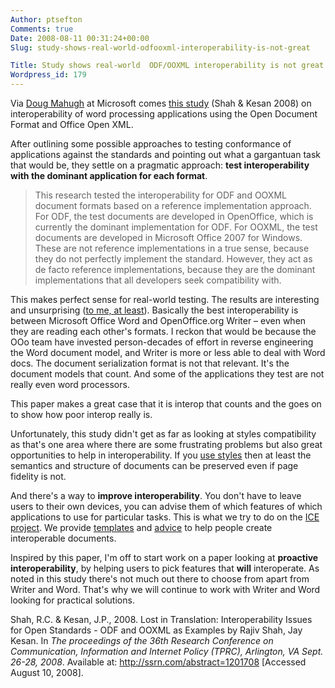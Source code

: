 ```yaml
---
Author: ptsefton
Comments: true
Date: 2008-08-11 00:31:24+00:00
Slug: study-shows-real-world-odfooxml-interoperability-is-not-great

Title: Study shows real-world  ODF/OOXML interoperability is not great
Wordpress_id: 179
---
```


<div>

<div class="page-toc">

</div>

<div>

Via [Doug
Mahugh](http://blogs.msdn.com/dmahugh/archive/2008/08/09/links-for-08-09-2008.aspx)
at Microsoft comes [this
study](http://papers.ssrn.com/sol3/papers.cfm?abstract_id=1201708) (Shah
& Kesan 2008)<span class="spCh spChx2060">⁠</span> on interoperability
of word processing applications using the Open Document Format and
Office Open XML.

After outlining some possible approaches to testing conformance of
applications against the standards and pointing out what a gargantuan
task that would be, they settle on a pragmatic approach: **test
interoperability with the dominant application for each format**.

> This research tested the interoperability for ODF and OOXML document
> formats based on a reference implementation approach. For ODF, the
> test documents are developed in OpenOffice, which is currently the
> dominant implementation for ODF. For OOXML, the test documents are
> developed in Microsoft Office 2007 for Windows. These are not
> reference implementations in a true sense, because they do not
> perfectly implement the standard. However, they act as de facto
> reference implementations, because they are the dominant
> implementations that all developers seek compatibility with.

This makes perfect sense for real-world testing. The results are
interesting and unsurprising ([to me, at
least](http://ptsefton.com/2008/05/13/claims-about-odf-support-are-typically-meaningless.htm)).
Basically the best interoperability is between Microsoft Office Word and
OpenOffice.org Writer <span class="spCh spChx2013">–</span> even when
they are reading each other's formats. I reckon that would be because
the OOo team have invested person-decades of effort in reverse
engineering the Word document model, and Writer is more or less able to
deal with Word docs. The document serialization format is not that
relevant. It's the document models that count. And some of the
applications they test are not really even word processors.

This paper makes a great case that it is interop that counts and the
goes on to show how poor interop really is.

Unfortunately, this study didn't get as far as looking at styles
compatibility as that's one area where there are some frustrating
problems but also great opportunities to help in interoperability. If
you [use styles](http://delicious.com/ptsefton/ptsefton+usestyles) then
at least the semantics and structure of documents can be preserved even
if page fidelity is not.

And there's a way to **improve interoperability**. You don't have to
leave users to their own devices, you can advise them of which features
of which applications to use for particular tasks. This is what we try
to do on the [ICE project](http://ice.usq.edu.au/). We provide
[templates](http://ice.usq.edu.au/instructions/templates/toolbars_and_templates.htm)
and [advice](http://ice.usq.edu.au/packages/user_guide/default.htm) to
help people create interoperable documents.

Inspired by this paper, I'm off to start work on a paper looking at
**proactive interoperability**, by helping users to pick features that
**will** interoperate. As noted in this study there's not much out there
to choose from apart from Writer and Word. That's why we will continue
to work with Writer and Word looking for practical solutions.

Shah, R.C. & Kesan, J.P., 2008. Lost in Translation: Interoperability
Issues for Open Standards - ODF and OOXML as Examples by Rajiv Shah, Jay
Kesan. In *The proceedings of the 36th Research Conference on
Communication, Information and Internet Policy (TPRC), Arlington, VA
Sept. 26-28, 2008*. Available at: http://ssrn.com/abstract=1201708
[Accessed August 10, 2008].

</div>

</div>
